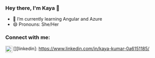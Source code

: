 ### Hey there, I'm Kaya 👋

- 🌱 I’m currently learning Angular and Azure 
- 😄 Pronouns: She/Her

### Connect with me:
[<img align="left" alt="holisitc_developer | LinkedIn" width="22px" src="https://cdn.jsdelivr.net/npm/simple-icons@v3/icons/linkedin.svg" />][linkedin]: https://www.linkedin.com/in/kaya-kumar-0a6151185/

